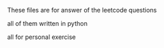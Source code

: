 
These files are for answer of the leetcode questions

all of them written in python



all for personal exercise


